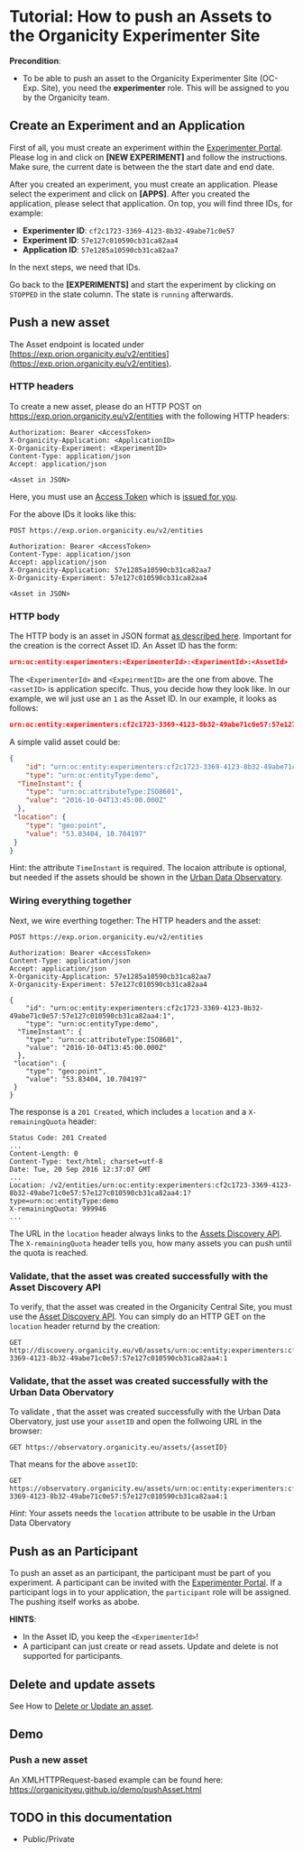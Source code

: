 # Tutorial: How to push an Assets to the Organicity Experimenter Site

**Precondition**:

* To be able to push an asset to the Organicity Experimenter Site (OC-Exp. Site), you need the **experimenter** role. This will be assigned to you by the Organicity team.

## Create an Experiment and an Application

First of all, you must create an experiment within the [Experimenter Portal](http://experimenters.organicity.eu). Please log in and click on **[NEW EXPERIMENT]** and follow the instructions. Make sure, the current date is between the the start date and end date.

After you created an experiment, you must create an application. Please select the experiment and click on **[APPS]**. After you created the application, please select that application. On top, you will find three IDs, for example:

* **Experimenter ID**: `cf2c1723-3369-4123-8b32-49abe71c0e57`
* **Experiment ID**: `57e127c010590cb31ca82aa4`
* **Application ID**: `57e1285a10590cb31ca82aa7`

In the next steps, we need that IDs.

Go back to the **[EXPERIMENTS]** and start the experiment by clicking on `STOPPED` in the state column. The state is `running` afterwards.

## Push a new asset

The Asset endpoint is located under [https://exp.orion.organicity.eu/v2/entities](https://exp.orion.organicity.eu/v2/entities).

### HTTP headers

To create a new asset, please do an HTTP POST on https://exp.orion.organicity.eu/v2/entities with the following HTTP headers:

```shell
Authorization: Bearer <AccessToken>
X-Organicity-Application: <ApplicationID>
X-Organicity-Experiment: <ExperimentID>
Content-Type: application/json
Accept: application/json

<Asset in JSON>
```

Here, you must use an [Access Token](/HowToAuthenticateAnUser) which is [issued for you](/HowToAuthenticateAnUser).

For the above IDs it looks like this:

```shell
POST https://exp.orion.organicity.eu/v2/entities

Authorization: Bearer <AccessToken>
Content-Type: application/json
Accept: application/json
X-Organicity-Application: 57e1285a10590cb31ca82aa7
X-Organicity-Experiment: 57e127c010590cb31ca82aa4

<Asset in JSON>
```

### HTTP body

The HTTP body is an asset in JSON format [as described here](/AssetDataModel). Important for the creation is the correct Asset ID. An Asset ID has the form:

```json
urn:oc:entity:experimenters:<ExperimenterId>:<ExperimentId>:<AssetId>
```

The `<ExperimenterId>` and `<ExpeirmentID>` are the one from above. The `<assetID>` is application specifc. Thus, you decide how they look like. In our example, we wil just use an `1` as the Asset ID. In our example, it looks as follows:

```json
urn:oc:entity:experimenters:cf2c1723-3369-4123-8b32-49abe71c0e57:57e127c010590cb31ca82aa4:1
```

A simple valid asset could be:

```json
{
	"id": "urn:oc:entity:experimenters:cf2c1723-3369-4123-8b32-49abe71c0e57:57e127c010590cb31ca82aa4:1",
	"type": "urn:oc:entityType:demo",
  "TimeInstant": {
    "type": "urn:oc:attributeType:ISO8601",
    "value": "2016-10-04T13:45:00.000Z"
  },
 "location": {
 	"type": "geo:point",
 	"value": "53.83404, 10.704197"
 }
}
```

Hint: the attribute `TimeInstant` is required. The locaion attribute is optional, 
but needed if the assets should be shown in the [Urban Data Observatory](/UrbanDataObservatory).

### Wiring everything together

Next, we wire everthing together: The HTTP headers and the asset:

```shell
POST https://exp.orion.organicity.eu/v2/entities

Authorization: Bearer <AccessToken>
Content-Type: application/json
Accept: application/json
X-Organicity-Application: 57e1285a10590cb31ca82aa7
X-Organicity-Experiment: 57e127c010590cb31ca82aa4

{
	"id": "urn:oc:entity:experimenters:cf2c1723-3369-4123-8b32-49abe71c0e57:57e127c010590cb31ca82aa4:1",
	"type": "urn:oc:entityType:demo",
  "TimeInstant": {
    "type": "urn:oc:attributeType:ISO8601",
    "value": "2016-10-04T13:45:00.000Z"
  },
 "location": {
 	"type": "geo:point",
 	"value": "53.83404, 10.704197"
 }
}
```

The response is a `201 Created`, which includes a `location` and a `X-remainingQuota` header:

```shell
Status Code: 201 Created
...
Content-Length: 0
Content-Type: text/html; charset=utf-8
Date: Tue, 20 Sep 2016 12:37:07 GMT
...
Location: /v2/entities/urn:oc:entity:experimenters:cf2c1723-3369-4123-8b32-49abe71c0e57:57e127c010590cb31ca82aa4:1?type=urn:oc:entityType:demo
X-remainingQuota: 999946
...
```

The URL in the `location` header always links to the [Assets Discovery API](https://organicityeu.github.io/api/AssetDiscovery.html).
The `X-remainingQuota` header tells you, how many assets you can push until the quota is reached.

### Validate, that the asset was created successfully with the Asset Discovery API

To verify, that the asset was created in the Organicity Central Site, you must use the [Asset Discovery API](https://organicityeu.github.io/api/AssetDiscovery.html).
You can simply do an HTTP GET on the `location` header returnd by the creation:

```shell
GET http://discovery.organicity.eu/v0/assets/urn:oc:entity:experimenters:cf2c1723-3369-4123-8b32-49abe71c0e57:57e127c010590cb31ca82aa4:1
```

### Validate, that the asset was created successfully with the Urban Data Obervatory

To validate , that the asset was created successfully with the Urban Data Obervatory, just use your `assetID` and open the follwoing URL in the browser:

```shell
GET https://observatory.organicity.eu/assets/{assetID}
```

That means for the above `assetID`:

```shell
GET https://observatory.organicity.eu/assets/urn:oc:entity:experimenters:cf2c1723-3369-4123-8b32-49abe71c0e57:57e127c010590cb31ca82aa4:1
```
*Hint*: Your assets needs the `location` attribute to be usable in the Urban Data Obervatory

## Push as an Participant

To push an asset as an participant, the participant must be part of you experiment. A participant can be invited
with the [Experimenter Portal](http://experimenters.organicity.eu/). If a participant logs in to your application,
the `participant` role will be assigned. The pushing itself works as abobe.

**HINTS**:
* In the Asset ID, you keep the `<ExperimenterId>`!
* A participant can just create or read assets. Update and delete is not supported for participants.

## Delete and update assets

See How to [Delete or Update an asset](/HowToUpdateDeteleAnAsset).

## Demo

### Push a new asset

An XMLHTTPRequest-based example can be found here: https://organicityeu.github.io/demo/pushAsset.html

## TODO in this documentation

* Public/Private
